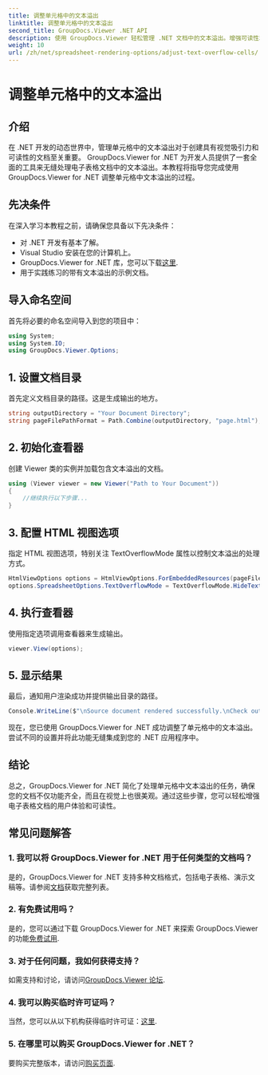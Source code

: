 ```yaml
---
title: 调整单元格中的文本溢出
linktitle: 调整单元格中的文本溢出
second_title: GroupDocs.Viewer .NET API
description: 使用 GroupDocs.Viewer 轻松管理 .NET 文档中的文本溢出。增强可读性和用户体验。立即下载免费试用版。
weight: 10
url: /zh/net/spreadsheet-rendering-options/adjust-text-overflow-cells/
---
```


# 调整单元格中的文本溢出

## 介绍
在 .NET 开发的动态世界中，管理单元格中的文本溢出对于创建具有视觉吸引力和可读性的文档至关重要。 GroupDocs.Viewer for .NET 为开发人员提供了一套全面的工具来无缝处理电子表格文档中的文本溢出。本教程将指导您完成使用 GroupDocs.Viewer for .NET 调整单元格中文本溢出的过程。
## 先决条件
在深入学习本教程之前，请确保您具备以下先决条件：
- 对 .NET 开发有基本了解。
- Visual Studio 安装在您的计算机上。
- GroupDocs.Viewer for .NET 库，您可以下载[这里](https://releases.groupdocs.com/viewer/net/).
- 用于实践练习的带有文本溢出的示例文档。
## 导入命名空间
首先将必要的命名空间导入到您的项目中：
```csharp
using System;
using System.IO;
using GroupDocs.Viewer.Options;
```
## 1. 设置文档目录
首先定义文档目录的路径。这是生成输出的地方。
```csharp
string outputDirectory = "Your Document Directory";
string pageFilePathFormat = Path.Combine(outputDirectory, "page.html");
```
## 2. 初始化查看器
创建 Viewer 类的实例并加载包含文本溢出的文档。
```csharp
using (Viewer viewer = new Viewer("Path to Your Document"))
{
    //继续执行以下步骤...
}
```
## 3. 配置 HTML 视图选项
指定 HTML 视图选项，特别关注 TextOverflowMode 属性以控制文本溢出的处理方式。
```csharp
HtmlViewOptions options = HtmlViewOptions.ForEmbeddedResources(pageFilePathFormat);
options.SpreadsheetOptions.TextOverflowMode = TextOverflowMode.HideText;
```
## 4. 执行查看器
使用指定选项调用查看器来生成输出。
```csharp
viewer.View(options);
```
## 5. 显示结果
最后，通知用户渲染成功并提供输出目录的路径。
```csharp
Console.WriteLine($"\nSource document rendered successfully.\nCheck output in {outputDirectory}.");
```
现在，您已使用 GroupDocs.Viewer for .NET 成功调整了单元格中的文本溢出。尝试不同的设置并将此功能无缝集成到您的 .NET 应用程序中。
## 结论
总之，GroupDocs.Viewer for .NET 简化了处理单元格中文本溢出的任务，确保您的文档不仅功能齐全，而且在视觉上也很美观。通过这些步骤，您可以轻松增强电子表格文档的用户体验和可读性。
## 常见问题解答
### 1. 我可以将 GroupDocs.Viewer for .NET 用于任何类型的文档吗？
是的，GroupDocs.Viewer for .NET 支持多种文档格式，包括电子表格、演示文稿等。请参阅[文档](https://tutorials.groupdocs.com/viewer/net/)获取完整列表。
### 2. 有免费试用吗？
是的，您可以通过下载 GroupDocs.Viewer for .NET 来探索 GroupDocs.Viewer 的功能[免费试用](https://releases.groupdocs.com/).
### 3. 对于任何问题，我如何获得支持？
如需支持和讨论，请访问[GroupDocs.Viewer 论坛](https://forum.groupdocs.com/c/viewer/9).
### 4. 我可以购买临时许可证吗？
当然，您可以从以下机构获得临时许可证：[这里](https://purchase.groupdocs.com/temporary-license/).
### 5. 在哪里可以购买 GroupDocs.Viewer for .NET？
要购买完整版本，请访问[购买页面](https://purchase.groupdocs.com/buy).